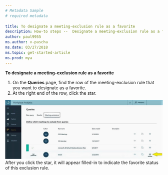 ```yaml
---
# Metadata Sample
# required metadata

title: To designate a meeting-exclusion rule as a favorite
description: How-to steps --  Designate a meeting-exclusion rule as a favorite. 
author: paul9955
ms.author: v-pascha
ms.date: 03/27/2018
ms.topic: get-started-article
ms.prod: mya
---
```


**To designate a meeting-exclusion rule as a favorite** 

1. On the **Queries** page, find the row of the meeting-exclusion rule that you want to designate as a favorite. 
2. At the right end of the row, click the star. 

  ![Marking a rule as the favorite](../Images/WpA/Use/exclusion-rule-as-favorite.png) 
After you click the star, it will appear filled-in to indicate the favorite status of this exclusion rule. 

